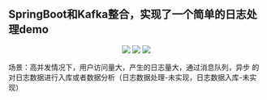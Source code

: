 ## SpringBoot和Kafka整合，实现了一个简单的日志处理demo

<p align="center">
<a href="#SpringBoot"><img src="https://img.shields.io/badge/-SpringBoot-brightgreen"></a>
<a href="#Kafka"><img src="https://img.shields.io/badge/-Kafka-yellowgreen"></a>
<a href="#AOP"><img src="https://img.shields.io/badge/-AOP-blue"></a>
</p>

场景：高并发情况下，用户访问量大，产生的日志量大，通过消息队列，异步
的对日志数据进行入库或者数据分析（日志数据处理-未实现，日志数据入库-未实现）